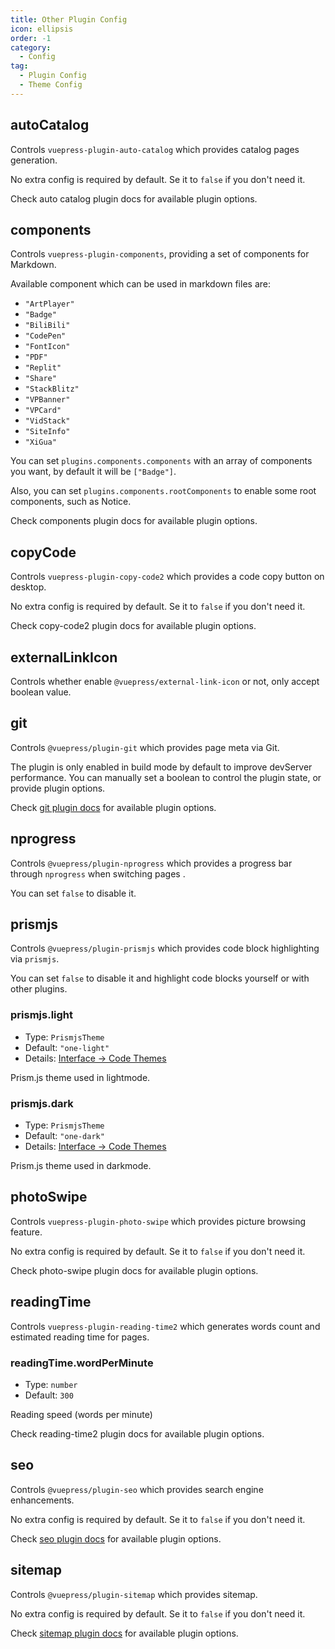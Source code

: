```yaml
---
title: Other Plugin Config
icon: ellipsis
order: -1
category:
  - Config
tag:
  - Plugin Config
  - Theme Config
---
```


## autoCatalog <Badge text="enabled by default" />

Controls `vuepress-plugin-auto-catalog` which provides catalog pages generation.

No extra config is required by default. Se it to `false` if you don't need it.

Check <ProjectLink name="auto-catalog" path="/config.html">auto catalog plugin docs</ProjectLink> for available plugin options.

## components

Controls `vuepress-plugin-components`, providing a set of components for Markdown.

Available component which can be used in markdown files are:

- `"ArtPlayer"`
- `"Badge"`
- `"BiliBili"`
- `"CodePen"`
- `"FontIcon"`
- `"PDF"`
- `"Replit"`
- `"Share"`
- `"StackBlitz"`
- `"VPBanner"`
- `"VPCard"`
- `"VidStack"`
- `"SiteInfo"`
- `"XiGua"`

You can set `plugins.components.components` with an array of components you want, by default it will be `["Badge"]`.

Also, you can set `plugins.components.rootComponents` to enable some root components, such as Notice.

Check <ProjectLink name="components" path="/config.html">components plugin docs</ProjectLink> for available plugin options.

## copyCode <Badge text="enabled by default" />

Controls `vuepress-plugin-copy-code2` which provides a code copy button on desktop.

No extra config is required by default. Se it to `false` if you don't need it.

Check <ProjectLink name="copy-code2" path="/config.html">copy-code2 plugin docs</ProjectLink> for available plugin options.

## externalLinkIcon <Badge text="enabled by default" />

Controls whether enable `@vuepress/external-link-icon` or not, only accept boolean value.

## git <Badge text="enabled in production" />

Controls `@vuepress/plugin-git` which provides page meta via Git.

The plugin is only enabled in build mode by default to improve devServer performance. You can manually set a boolean to control the plugin state, or provide plugin options.

Check [git plugin docs][git-config] for available plugin options.

## nprogress <Badge text="enabled by default" />

Controls `@vuepress/plugin-nprogress` which provides a progress bar through `nprogress` when switching pages .

You can set `false` to disable it.

## prismjs <Badge text="enabled by default" />

Controls `@vuepress/plugin-prismjs` which provides code block highlighting via `prismjs`.

You can set `false` to disable it and highlight code blocks yourself or with other plugins.

### prismjs.light

- Type: `PrismjsTheme`
- Default: `"one-light"`
- Details: [Interface → Code Themes](../../guide/interface/code-theme.md)

Prism.js theme used in lightmode.

### prismjs.dark

- Type: `PrismjsTheme`
- Default: `"one-dark"`
- Details: [Interface → Code Themes](../../guide/interface/code-theme.md)

Prism.js theme used in darkmode.

## photoSwipe <Badge text="enabled by default" />

Controls `vuepress-plugin-photo-swipe` which provides picture browsing feature.

No extra config is required by default. Se it to `false` if you don't need it.

Check <ProjectLink name="photo-swipe" path="/config.html">photo-swipe plugin docs</ProjectLink> for available plugin options.

## readingTime <Badge text="enabled by default" />

Controls `vuepress-plugin-reading-time2` which generates words count and estimated reading time for pages.

### readingTime.wordPerMinute

- Type: `number`
- Default: `300`

Reading speed (words per minute)

Check <ProjectLink name="reading-time2" path="/config.html">reading-time2 plugin docs</ProjectLink> for available plugin options.

## seo <Badge text="enabled by default" />

Controls `@vuepress/plugin-seo` which provides search engine enhancements.

No extra config is required by default. Se it to `false` if you don't need it.

Check [seo plugin docs][seo-config] for available plugin options.

## sitemap <Badge text="enabled by default" />

Controls `@vuepress/plugin-sitemap` which provides sitemap.

No extra config is required by default. Se it to `false` if you don't need it.

Check [sitemap plugin docs][sitemap-config] for available plugin options.

[git-config]: https://ecosystem.vuejs.press/plugins/git.html
[seo-config]: https://ecosystem.vuejs.press/plugins/sitemap/
[sitemap-config]: https://ecosystem.vuejs.press/plugins/seo/
